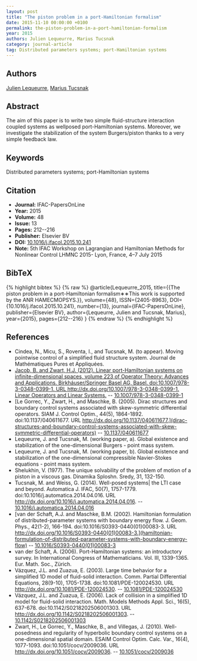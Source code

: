 ```yaml
---
layout: post
title: "The piston problem in a port-Hamiltonian formalism"
date: 2015-11-10 00:00:00 +0100
permalink: the-piston-problem-in-a-port-hamiltonian-formalism
year: 2015
authors: Julien Lequeurre, Marius Tucsnak
category: journal-article
tag: Distributed parameters systems; port-Hamiltonian systems
---
```

 
## Authors
[Julien Lequeurre](authors/julien-lequeurre), [Marius Tucsnak](authors/marius-tucsnak)
 
## Abstract
The aim of this paper is to write two simple fluid-structure interaction coupled systems as wellposed port-Hamiltonian systems. Moreover, we investigate the stabilization of the system Burgers/piston thanks to a very simple feedback law.
 
## Keywords
Distributed parameters systems; port-Hamiltonian systems
 
## Citation
- **Journal:** IFAC-PapersOnLine
- **Year:** 2015
- **Volume:** 48
- **Issue:** 13
- **Pages:** 212--216
- **Publisher:** Elsevier BV
- **DOI:** [10.1016/j.ifacol.2015.10.241](https://doi.org/10.1016/j.ifacol.2015.10.241)
- **Note:** 5th IFAC Workshop on Lagrangian and Hamiltonian Methods for Nonlinear Control LHMNC 2015- Lyon, France, 4–7 July 2015
 
## BibTeX
{% highlight bibtex %}
{% raw %}
@article{Lequeurre_2015,
  title={{The piston problem in a port-Hamiltonian formalism∗∗This work is supported by the ANR HAMECMOPSYS.}},
  volume={48},
  ISSN={2405-8963},
  DOI={10.1016/j.ifacol.2015.10.241},
  number={13},
  journal={IFAC-PapersOnLine},
  publisher={Elsevier BV},
  author={Lequeurre, Julien and Tucsnak, Marius},
  year={2015},
  pages={212--216}
}
{% endraw %}
{% endhighlight %}
 
## References
- Cindea, N., Micu, S., Roventa, I., and Tucsnak, M. (to appear). Moving pointwise control of a simplified fluid structure system. Journal de Mathématiques Pures et Appliquées.
- [Jacob, B. and Zwart, H.J. (2012). Linear port-Hamiltonian systems on infinite-dimensional spaces, volume 223 of Operator Theory: Advances and Applications. Birkháuser/Springer Basel AG, Basel. doi:10.1007/978-3-0348-0399-1. URL http://dx.doi.org/10.1007/978-3-0348-0399-1. Linear Operators and Linear Systems.](linear-port-hamiltonian-systems-on-infinite-dimensional-spaces) -- [10.1007/978-3-0348-0399-1](https://doi.org/10.1007/978-3-0348-0399-1)
- [Le Gorrec, Y., Zwart, H., and Maschke, B. (2005). Dirac structures and boundary control systems associated with skew-symmetric differential operators. SIAM J. Control Optim., 44(5), 1864-1892. doi:10.1137/040611677. URL http://dx.doi.org/10.1137/040611677.](dirac-structures-and-boundary-control-systems-associated-with-skew-symmetric-differential-operators) -- [10.1137/040611677](https://doi.org/10.1137/040611677)
- Lequeurre, J. and Tucsnak, M. (working paper, a). Global existence and stabilization of the one-dimensional Burgers - point mass system.
- Lequeurre, J. and Tucsnak, M. (working paper, b). Global existence and stabilization of the one-dimensional compressible Navier-Stokes equations - point mass system.
- Shelukhin, V. (1977). The unique solvability of the problem of motion of a piston in a viscous gas. Dinamika Sploshn. Sredy, 31, 132-150.
- Tucsnak, M. and Weiss, G. (2014). Well-posed systems| the LTI case and beyond. Automatica J. IFAC, 50(7), 1757-1779. doi:10.1016/j.automatica.2014.04.016. URL http://dx.doi.org/10.1016/j.automatica.2014.04.016. -- [10.1016/j.automatica.2014.04.016](https://doi.org/10.1016/j.automatica.2014.04.016)
- [van der Schaft, A.J. and Maschke, B.M. (2002). Hamiltonian formulation of distributed-parameter systems with boundary energy flow. J. Geom. Phys., 42(1-2), 166-194. doi:10.1016/S0393-0440(01)00083-3. URL http://dx.doi.org/10.1016/S0393-0440(01)00083-3.](hamiltonian-formulation-of-distributed-parameter-systems-with-boundary-energy-flow) -- [10.1016/S0393-0440(01)00083-3](https://doi.org/10.1016/S0393-0440(01)00083-3)
- van der Schaft, A. (2006). Port-Hamiltonian systems: an introductory survey. In International Congress of Mathematicians. Vol. III, 1339-1365. Eur. Math. Soc., Zürich.
- Vázquez, J.L. and Zuazua, E. (2003). Large time behavior for a simplified 1D model of fluid-solid interaction. Comm. Partial Differential Equations, 28(9-10), 1705-1738. doi:10.1081/PDE-120024530. URL http://dx.doi.org/10.1081/PDE-120024530. -- [10.1081/PDE-120024530](https://doi.org/10.1081/PDE-120024530)
- Vázquez, J.L. and Zuazua, E. (2006). Lack of collision in a simplified 1D model for fluid-solid interaction. Math. Models Methods Appl. Sci., 16(5), 637-678. doi:10.1142/S0218202506001303. URL http://dx.doi.org/10.1142/S0218202506001303. -- [10.1142/S0218202506001303](https://doi.org/10.1142/S0218202506001303)
- Zwart, H., Le Gorrec, Y., Maschke, B., and Villegas, J. (2010). Well-posedness and regularity of hyperbolic boundary control systems on a one-dimensional spatial domain. ESAIM Control Optim. Calc. Var., 16(4), 1077-1093. doi:10.1051/cocv/2009036. URL http://dx.doi.org/10.1051/cocv/2009036. -- [10.1051/cocv/2009036](https://doi.org/10.1051/cocv/2009036)

